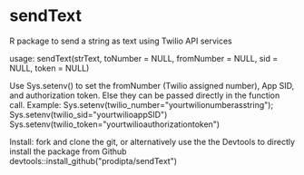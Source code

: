 # sendText
R package to send a string as text using Twilio API services

usage: sendText(strText, toNumber = NULL, fromNumber = NULL, sid = NULL, token = NULL)

Use Sys.setenv() to set the fromNumber (Twilio assigned number), App SID, and authorization token. Else they can be passed directly 
in the function call. Example: 
Sys.setenv(twilio_number="yourtwilionumberasstring"); 
Sys.setenv(twilio_sid="yourtwilioappSID")
Sys.setenv(twilio_token="yourtwilioauthorizationtoken")

Install: fork and clone the git, or alternatively use the the Devtools to directly install the package from Github
devtools::install_github("prodipta/sendText")
